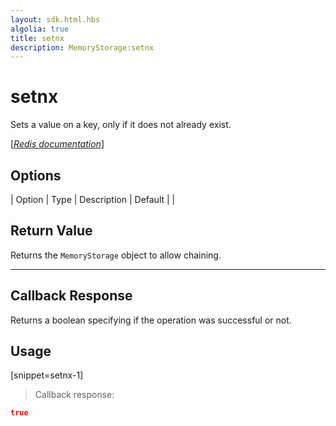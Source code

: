 ```yaml
---
layout: sdk.html.hbs
algolia: true
title: setnx
description: MemoryStorage:setnx
---
```


  

# setnx
Sets a value on a key, only if it does not already exist.

[[_Redis documentation_]](https://redis.io/commands/setnx)


## Options

| Option | Type | Description | Default |
|
## Return Value

Returns the `MemoryStorage` object to allow chaining.

---

## Callback Response

Returns a boolean specifying if the operation was successful or not.

## Usage

[snippet=setnx-1]
> Callback response:

```json
true
```